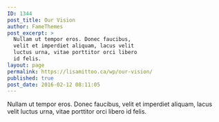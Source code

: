 ```yaml
---
ID: 1344
post_title: Our Vision
author: FameThemes
post_excerpt: >
  Nullam ut tempor eros. Donec faucibus,
  velit et imperdiet aliquam, lacus velit
  luctus urna, vitae porttitor orci libero
  id felis.
layout: page
permalink: https://lisamittoo.ca/wp/our-vision/
published: true
post_date: 2016-02-12 08:11:05
---
```

Nullam ut tempor eros. Donec faucibus, velit et imperdiet aliquam, lacus velit luctus urna, vitae porttitor orci libero id felis.